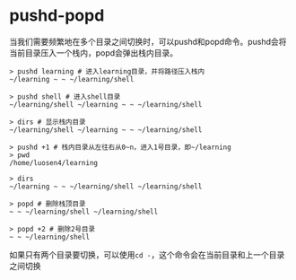 # pushd-popd

当我们需要频繁地在多个目录之间切换时，可以pushd和popd命令。pushd会将当前目录压入一个栈内，popd会弹出栈内目录。

```shell
> pushd learning # 进入learning目录，并将路径压入栈内
~/learning ~ ~ ~/learning/shell

> pushd shell # 进入shell目录
~/learning/shell ~/learning ~ ~ ~/learning/shell

> dirs # 显示栈内目录 
~/learning/shell ~/learning ~ ~ ~/learning/shell

> pushd +1 # 栈内目录从左往右从0~n，进入1号目录，即~/learning
> pwd
/home/luosen4/learning

> dirs
~/learning ~ ~ ~/learning/shell ~/learning/shell 

> popd # 删除栈顶目录
~ ~ ~/learning/shell ~/learning/shell

> popd +2 # 删除2号目录
~ ~ ~/learning/shell
```

如果只有两个目录要切换，可以使用`cd -`，这个命令会在当前目录和上一个目录之间切换

